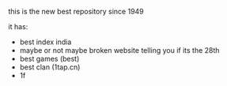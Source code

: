 this is the new best repository since 1949

it has:
* best index india
* maybe or not maybe broken website telling you if its the 28th
* best games (best)
* best clan (1tap.cn)
* 1f
